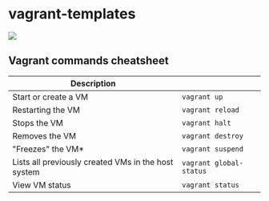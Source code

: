 # vagrant-templates

![](https://grantnorwood.com/app/uploads/2016/12/vagrant-logo.png)




## Vagrant commands cheatsheet
| Description |   |
| ------------ | ------------ |
| Start or create a VM | `vagrant up`  |
| Restarting the VM | `vagrant reload` |
| Stops the VM | `vagrant halt`  |
| Removes the VM | `vagrant destroy`  |
| "Freezes" the VM* |  `vagrant suspend `|
| Lists all previously created VMs in the host system  | `vagrant global-status`  |
| View VM status | `vagrant status` |


